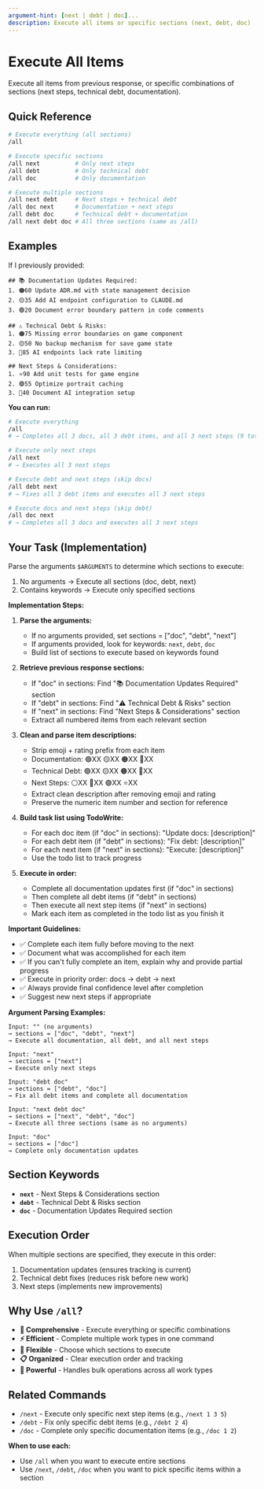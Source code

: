 ```yaml
---
argument-hint: [next | debt | doc]...
description: Execute all items or specific sections (next, debt, doc)
---
```


# Execute All Items

Execute all items from previous response, or specific combinations of sections (next steps, technical debt, documentation).

## Quick Reference

```bash
# Execute everything (all sections)
/all

# Execute specific sections
/all next          # Only next steps
/all debt          # Only technical debt
/all doc           # Only documentation

# Execute multiple sections
/all next debt     # Next steps + technical debt
/all doc next      # Documentation + next steps
/all debt doc      # Technical debt + documentation
/all next debt doc # All three sections (same as /all)
```

## Examples

If I previously provided:
```
## 📚 Documentation Updates Required:
1. 🟠60 Update ADR.md with state management decision
2. 🟡35 Add AI endpoint configuration to CLAUDE.md
3. 🟢20 Document error boundary pattern in code comments

## ⚠️ Technical Debt & Risks:
1. 🟠75 Missing error boundaries on game component
2. 🟡50 No backup mechanism for save game state
3. 🔴85 AI endpoints lack rate limiting

## Next Steps & Considerations:
1. ⭐90 Add unit tests for game engine
2. 🟣55 Optimize portrait caching
3. 🔵40 Document AI integration setup
```

**You can run:**

```bash
# Execute everything
/all
# → Completes all 3 docs, all 3 debt items, and all 3 next steps (9 total items)

# Execute only next steps
/all next
# → Executes all 3 next steps

# Execute debt and next steps (skip docs)
/all debt next
# → Fixes all 3 debt items and executes all 3 next steps

# Execute docs and next steps (skip debt)
/all doc next
# → Completes all 3 docs and executes all 3 next steps
```

## Your Task (Implementation)

Parse the arguments `$ARGUMENTS` to determine which sections to execute:
1. No arguments → Execute all sections (doc, debt, next)
2. Contains keywords → Execute only specified sections

**Implementation Steps:**

1. **Parse the arguments:**
   - If no arguments provided, set sections = ["doc", "debt", "next"]
   - If arguments provided, look for keywords: `next`, `debt`, `doc`
   - Build list of sections to execute based on keywords found

2. **Retrieve previous response sections:**
   - If "doc" in sections: Find "📚 Documentation Updates Required" section
   - If "debt" in sections: Find "⚠️ Technical Debt & Risks" section
   - If "next" in sections: Find "Next Steps & Considerations" section
   - Extract all numbered items from each relevant section

3. **Clean and parse item descriptions:**
   - Strip emoji + rating prefix from each item
   - Documentation: 🟢XX 🟡XX 🟠XX 🔴XX
   - Technical Debt: 🟢XX 🟡XX 🟠XX 🔴XX
   - Next Steps: ⚪XX 🔵XX 🟣XX ⭐XX
   - Extract clean description after removing emoji and rating
   - Preserve the numeric item number and section for reference

4. **Build task list using TodoWrite:**
   - For each doc item (if "doc" in sections): "Update docs: [description]"
   - For each debt item (if "debt" in sections): "Fix debt: [description]"
   - For each next item (if "next" in sections): "Execute: [description]"
   - Use the todo list to track progress

5. **Execute in order:**
   - Complete all documentation updates first (if "doc" in sections)
   - Then complete all debt items (if "debt" in sections)
   - Then execute all next step items (if "next" in sections)
   - Mark each item as completed in the todo list as you finish it

**Important Guidelines:**

- ✅ Complete each item fully before moving to the next
- ✅ Document what was accomplished for each item
- ✅ If you can't fully complete an item, explain why and provide partial progress
- ✅ Execute in priority order: docs → debt → next
- ✅ Always provide final confidence level after completion
- ✅ Suggest new next steps if appropriate

**Argument Parsing Examples:**

```
Input: "" (no arguments)
→ sections = ["doc", "debt", "next"]
→ Execute all documentation, all debt, and all next steps

Input: "next"
→ sections = ["next"]
→ Execute only next steps

Input: "debt doc"
→ sections = ["debt", "doc"]
→ Fix all debt items and complete all documentation

Input: "next debt doc"
→ sections = ["next", "debt", "doc"]
→ Execute all three sections (same as no arguments)

Input: "doc"
→ sections = ["doc"]
→ Complete only documentation updates
```

## Section Keywords

- **`next`** - Next Steps & Considerations section
- **`debt`** - Technical Debt & Risks section
- **`doc`** - Documentation Updates Required section

## Execution Order

When multiple sections are specified, they execute in this order:
1. Documentation updates (ensures tracking is current)
2. Technical debt fixes (reduces risk before new work)
3. Next steps (implements new improvements)

## Why Use `/all`?

- **🚀 Comprehensive** - Execute everything or specific combinations
- **⚡ Efficient** - Complete multiple work types in one command
- **🎯 Flexible** - Choose which sections to execute
- **📋 Organized** - Clear execution order and tracking
- **💪 Powerful** - Handles bulk operations across all work types

## Related Commands

- `/next` - Execute only specific next step items (e.g., `/next 1 3 5`)
- `/debt` - Fix only specific debt items (e.g., `/debt 2 4`)
- `/doc` - Complete only specific documentation items (e.g., `/doc 1 2`)

**When to use each:**
- Use `/all` when you want to execute entire sections
- Use `/next`, `/debt`, `/doc` when you want to pick specific items within a section
